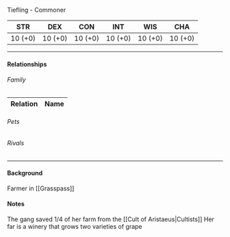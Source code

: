 Tiefling - Commoner

STR | DEX | CON | INT | WIS | CHA
---- | ---- | ---- | ---- | ---- | ----  
10 (+0) | 10 (+0) | 10 (+0) | 10 (+0) | 10 (+0) | 10 (+0) | 

---

#### Relationships
###### Family
	
Relation | Name
------------ | ------------

###### Pets

###### Rivals

---

#### Background
Farmer in [[Grasspass]]

#### Notes
The gang saved 1/4 of her farm from the [[Cult of Aristaeus|Cultists]]
Her far is a winery that grows two varieties of grape 